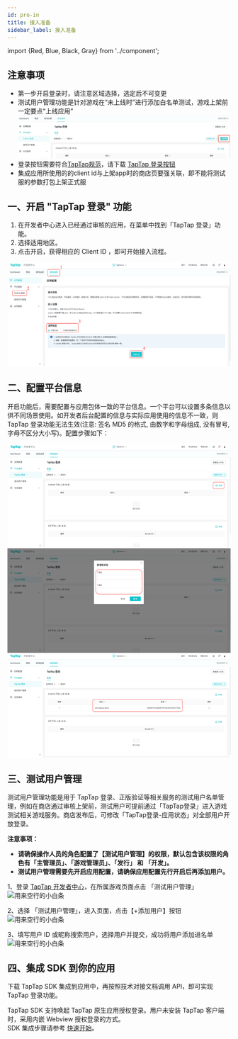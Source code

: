 ```yaml
---
id: pro-in
title: 接入准备
sidebar_label: 接入准备
---
```

import {Red, Blue, Black, Gray} from '../component';

## <Red>注意事项</Red>

- 第一步开启登录时，请注意区域选择，选定后不可变更 
- 测试用户管理功能是针对游戏在“未上线时”进行添加白名单测试，游戏上架前一定要点“上线应用”  
![](/img/tap_login_online.png)
- 登录按钮需要符合[TapTap规范](/pro/login-design.md)，请下载 [TapTap 登录按钮](/sdk/tap-download#登录按钮素材)  
- 集成应用所使用的的client id与上架app时的商店页要强关联，即不能将测试服的参数打包上架正式服  

## 一、开启 "TapTap 登录" 功能

1. 在开发者中心进入已经通过审核的应用，在菜单中找到「TapTap 登录」功能。
2. 选择适用地区。
3. 点击开启，获得相应的 Client ID ，即可开始接入流程。

![](/img/tap_taplogin_cn.png)

## 二、配置平台信息
开启功能后，需要配置与应用包体一致的平台信息。一个平台可以设置多条信息以供不同场景使用。如开发者后台配置的信息与实际应用使用的信息不一致，则 TapTap 登录功能无法生效(注意: 签名 MD5 的格式, 由数字和字母组成, 没有冒号, 字母不区分大小写)。配置步骤如下：

![](/img/tap_tapconfig_cn.png)

## 三、测试用户管理

测试用户管理功能是用于 TapTap 登录、正版验证等相关服务的测试用户名单管理，例如在商店通过审核上架前，测试用户可提前通过「TapTap登录」进入游戏测试相关游戏服务。商店发布后，可修改「TapTap登录-应用状态」对全部用户开放登录。

**注意事项：**

* **请确保操作人员的角色配置了【测试用户管理】的权限，默认包含该权限的角色有「主管理员」、「游戏管理员」、「发行」 和 「开发」。**
* **测试用户管理需要先开启应用配置，请确保应用配置先行开启后再添加用户。**

1、登录 [TapTap 开发者中心](https://developer.taptap.com)，在所属游戏页面点击 「测试用户管理」
![用来空行的小白条](https://img.tapimg.com/market/images/0268bdc3f84234843e70b7866a69db91.png)

2、选择 「测试用户管理」，进入页面，点击【+添加用户】按钮  
![用来空行的小白条](https://img.tapimg.com/market/images/7873c9781ed01091116ad7e508e4b9a4.png)

3、填写用户 ID 或昵称搜索用户，选择用户并提交，成功将用户添加进名单
![用来空行的小白条](https://img.tapimg.com/market/images/a84c570895a6d77e5ec6ca9c3ee80989.png)

## 四、集成 SDK 到你的应用

下载 TapTap SDK 集成到应用中，再按照技术对接文档调用 API，即可实现 TapTap 登录功能。

TapTap SDK 支持唤起 TapTap 原生应用授权登录。用户未安装 TapTap 客户端时，采用内嵌 Webview 授权登录的方式。  
SDK 集成步骤请参考 [快速开始](/sdk/)。

<!-- ## 四、开始测试
如需要测试SDK功能，可以[点击下载](/res/TapSDK测试用例.xlsx)测试用例 -->


